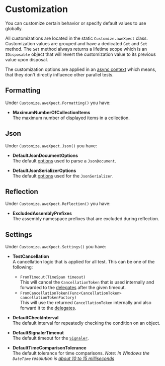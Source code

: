 # Customization

You can customize certain behavior or specify default values to use globally.

All customizations are located in the static `Customize.aweXpect` class. Customization values are grouped and have a dedicated `Get` and `Set` method.
The `Set` method always returns a lifetime scope which is an `IDisposable` object that will revert the customization value to its previous value upon disposal.

The customization options are applied in an [async context](https://learn.microsoft.com/en-us/dotnet/api/system.threading.asynclocal-1) which means, that they don't directly influence other parallel tests.


## Formatting

Under `Customize.aweXpect.Formatting()` you have:
- **MaximumNumberOfCollectionItems**  
  The maximum number of displayed items in a collection.


## Json

Under `Customize.aweXpect.Json()` you have:
- **DefaultJsonDocumentOptions**  
  The default [options](https://learn.microsoft.com/en-us/dotnet/api/system.text.json.jsondocumentoptions) used to parse a `JsonDocument`. 

- **DefaultJsonSerializerOptions**  
  The default [options](https://learn.microsoft.com/en-us/dotnet/api/system.text.json.jsonserializeroptions) used for the `JsonSerializer`.


## Reflection

Under `Customize.aweXpect.Reflection()` you have:
- **ExcludedAssemblyPrefixes**  
  The assembly namespace prefixes that are excluded during reflection.


## Settings

Under `Customize.aweXpect.Settings()` you have:
- **TestCancellation**  
  A cancellation logic that is applied for all test. This can be one of the following:
  - `FromTimeout(TimeSpan timeout)`  
    This will cancel the `CancellationToken` that is used internally and forwarded to the [delegates](/docs/expectations/delegates) after the given timeout.
  - `FromCancellationToken(Func<CancellationToken> cancellationTokenFactory)`  
    This will use the returned `CancellationToken` internally and also forward it to the [delegates](/docs/expectations/delegates).

- **DefaultCheckInterval**  
  The default interval for repeatedly checking the condition on an object.

- **DefaultSignalerTimeout**  
  The default timeout for the [`Signaler`](/docs/expectations/advanced/callbacks).

- **DefaultTimeComparisonTolerance**  
  The default tolerance for time comparisons.
  *Note: In Windows the `DateTime` resolution is [about 10 to 15 milliseconds](https://stackoverflow.com/q/3140826/4003370)*
